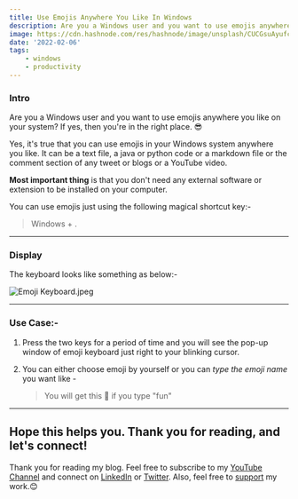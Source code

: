 ```yaml
---
title: Use Emojis Anywhere You Like In Windows
description: Are you a Windows user and you want to use emojis anywhere you like on your system...
image: https://cdn.hashnode.com/res/hashnode/image/unsplash/CUCGsuAyufc/upload/v1644157731821/AnJoqypjP.jpeg
date: '2022-02-06'
tags: 
    - windows
    - productivity
---
```


### Intro
Are you a Windows user and you want to use emojis anywhere you like on your system?
If yes, then you're in the right place. 😎

Yes, it's true that you can use emojis in your Windows system anywhere you like. It can be a text file, a java or python code or a markdown file or the comment section of any tweet or blogs or a YouTube video. 

**Most important thing** is that you don't need any external software or extension to be installed on your computer.

You can use emojis just using the following magical shortcut key:- 
> Windows + .

---
### Display
The keyboard looks like something as below:- 

![Emoji Keyboard.jpeg](https://cdn.hashnode.com/res/hashnode/image/upload/v1644157156993/WD8myEGdu.jpeg)

---
### Use Case:- 

1. Press the two keys for a period of time and you will see the pop-up window of emoji keyboard just right to your blinking cursor. 

1. You can either choose emoji by yourself or you can *type the emoji name* you want like - 
    > You will get this 🎉 if you type "fun"

---

## Hope this helps you. Thank you for reading, and let's connect!
Thank you for reading my blog. Feel free to subscribe to my [YouTube Channel](https://www.youtube.com/channel/UCsuzc8lqAbgUYo4yzpjtfSw) and connect on [LinkedIn](https://www.linkedin.com/in/susmita-dey-15a15a210/) or [Twitter](https://twitter.com/its_SusmitaDey).
Also, feel free to [support](https://www.buymeacoffee.com/susmitadey) my work.😊
